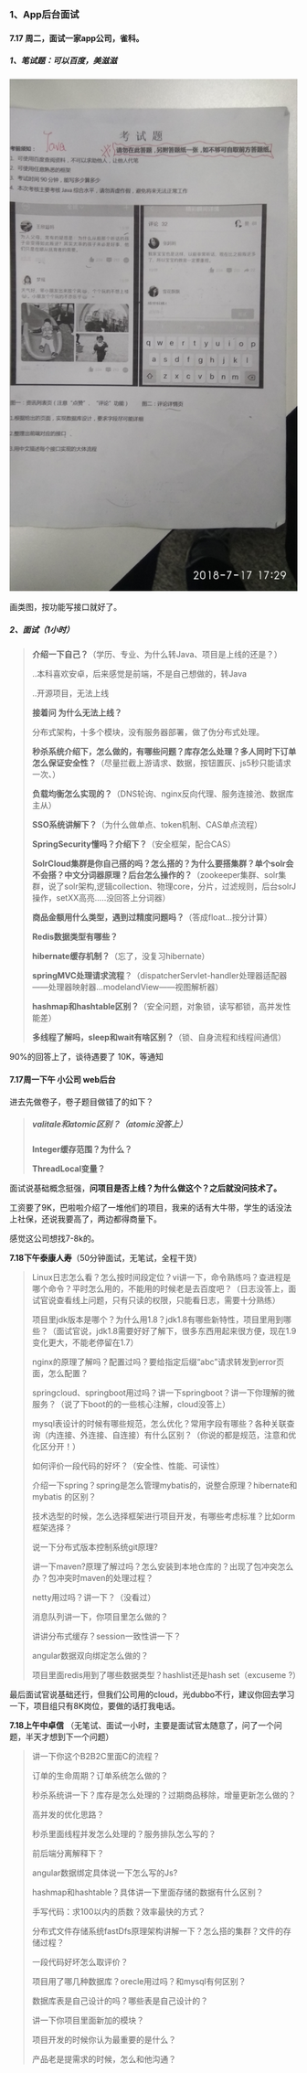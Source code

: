 ### 1、App后台面试

#### 7.17 周二，面试一家app公司，雀科。

##### 1、笔试题：可以百度，美滋滋

![IMG_20180717_172958](真实面试题记录.assets/IMG_20180717_172958.jpg)

画类图，按功能写接口就好了。



##### 2、面试（1小时）

> **介绍一下自己？**（学历、专业、为什么转Java、项目是上线的还是？）
>
> ..本科喜欢安卓，后来感觉是前端，不是自己想做的，转Java
>
> ..开源项目，无法上线
>
> **接着问 为什么无法上线？**
>
> 分布式架构，十多个模块，没有服务器部署，做了伪分布式处理。
>
> **秒杀系统介绍下，怎么做的，有哪些问题？库存怎么处理？多人同时下订单怎么保证安全性？**（尽量拦截上游请求、数据，按钮置灰、js5秒只能请求一次、）
>
> **负载均衡怎么实现的？**（DNS轮询、nginx反向代理、服务连接池、数据库主从）
>
> **SSO系统讲解下？**（为什么做单点、token机制、CAS单点流程）
>
> **SpringSecurity懂吗？介绍下？**（安全框架，配合CAS）
>
> **SolrCloud集群是你自己搭的吗？怎么搭的？为什么要搭集群？单个solr会不会搭？中文分词器原理？后台怎么操作的？**（zookeeper集群、solr集群，说了solr架构,逻辑collection、物理core，分片，过滤规则，后台solrJ操作，setXX高亮.....没回答上分词器）
>
> **商品金额用什么类型，遇到过精度问题吗？**（答成float...按分计算）
>
> **Redis数据类型有哪些？**
>
> **hibernate缓存机制？**（忘了，没复习hibernate）
>
> **springMVC处理请求流程**？（dispatcherServlet-handler处理器适配器——处理器映射器...modelandView——视图解析器）
>
> **hashmap和hashtable区别？**（安全问题，对象锁，读写都锁，高并发性能差）
>
> **多线程了解吗，sleep和wait有啥区别？**（锁、自身流程和线程间通信）
>



90%的回答上了，谈待遇要了 10K，等通知



#### 7.17周一下午  小公司 web后台

进去先做卷子，卷子题目做错了的如下？

> ##### valitale和atomic区别？（atomic没答上）
>
> **Integer缓存范围？为什么？**
>
> **ThreadLocal变量？**
>



面试说基础概念挺强，**问项目是否上线？为什么做这个？之后就没问技术了。**

工资要了9K，巴啦啦介绍了一堆他们的项目，我来的话有大牛带，学生的话没法上社保，还说我要高了，两边都得商量下。

感觉这公司想找7-8k的。



**7.18下午泰康人寿**（50分钟面试，无笔试，全程干货）

> Linux日志怎么看？怎么按时间段定位？vi讲一下，命令熟练吗？查进程是哪个命令？平时怎么用的，不能用的时候老是去百度吧？（日志没答上，面试官说查看线上问题，只有只读的权限，只能看日志，需要十分熟练）
>
> 项目里jdk版本是哪个？为什么用1.8？jdk1.8有哪些新特性，项目里用到哪些？（面试官说，jdk1.8需要好好了解下，很多东西用起来很方便，现在1.9变化更大，不能老停留在1.7）
>
> nginx的原理了解吗？配置过吗？要给指定后缀“abc”请求转发到error页面，怎么配置？ 
>
> springcloud、springboot用过吗？讲一下springboot？讲一下你理解的微服务？（说了下boot的的一些核心注解，cloud没答上）
>
> mysql表设计的时候有哪些规范，怎么优化？常用字段有哪些？各种关联查询（内连接、外连接、自连接）有什么区别？（你说的都是规范，注意和优化区分开！）
>
> 如何评价一段代码的好坏？（安全性、性能、可读性）
>
> 介绍一下spring？spring是怎么管理mybatis的，说整合原理？hibernate和mybatis 的区别？
>
> 技术选型的时候，怎么选择框架进行项目开发，有哪些考虑标准？比如orm框架选择？
>
> 说一下分布式版本控制系统git原理?
>
> 讲一下maven?原理了解过吗？怎么安装到本地仓库的？出现了包冲突怎么办？包冲突时maven的处理过程？
>
> netty用过吗？讲一下？（没看过）
>
> 消息队列讲一下，你项目里怎么做的？
>
> 讲讲分布式缓存？session一致性讲一下？
>
> angular数据双向绑定怎么做的？
>
> 项目里面redis用到了哪些数据类型？hashlist还是hash set（excuseme ?）

最后面试官说基础还行，但我们公司用的cloud，光dubbo不行，建议你回去学习一下，项目组只有8K岗位，要做的话打我电话。



**7.18上午中卓信** （无笔试、面试一小时，主要是面试官太随意了，问了一个问题，半天才想到下一个问题）



> 讲一下你这个B2B2C里面C的流程？
>
> 订单的生命周期？订单系统怎么做的？
>
> 秒杀系统讲一下？库存是怎么处理的？过期商品移除，增量更新怎么做的？
>
> 高并发的优化思路？
>
> 秒杀里面线程并发怎么处理的？服务排队怎么写的？
>
> 前后端分离解释下？
>
> angular数据绑定具体说一下怎么写的Js?
>
> hashmap和hashtable？具体讲一下里面存储的数据有什么区别？
>
> 手写代码：求100以内的质数？效率最快的方式？
>
> 分布式文件存储系统fastDfs原理架构讲解一下？怎么搭的集群？文件的存储过程？
>
> 一段代码好坏怎么取评价？
>
> 项目用了哪几种数据库？orecle用过吗？和mysql有何区别？
>
> 数据库表是自己设计的吗？哪些表是自己设计的？
>
> 讲一下你项目里面新加的模块？
>
> 项目开发的时候你认为最重要的是什么？
>
> 产品老是提需求的时候，怎么和他沟通？